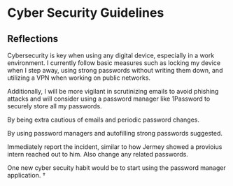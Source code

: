# Cyber Security Guidelines

## Reflections

Cybersecurity is key when using any digital device, especially in a work environment. I currently follow basic measures such as locking my device when I step away, using strong passwords without writing them down, and utilizing a VPN when working on public networks.

Additionally, I will be more vigilant in scrutinizing emails to avoid phishing attacks and will consider using a password manager like 1Password to securely store all my passwords.

By being extra cautious of emails and periodic password changes.

By using password managers and autofilling strong passwords suggested.

Immediately report the incident, similar to how Jermey showed a provioius intern reached out to him. Also change any related passwords.

One new cyber secuity habit would be to start using the password manager application.
†